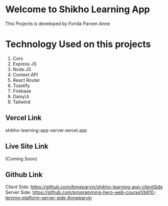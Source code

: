 # Welcome to Shikho Learning App
This Projects is developed by Forida Parven Anne

# Technology Used on this projects
1. Cors
2. Express JS
3. Node.JS
4. Context API
5. React Router
7. Toastify
8. Firebase
9. DaisyUi
9. Tailwind 

## Vercel Link
shikho-learning-app-server.vercel.app

## Live Site Link
(Coming Soon)

## Github Link
Client Side: https://github.com/Anneparvin/shikho-learning-app-clientSide
Server Side: https://github.com/programming-hero-web-course1/b610-lerning-platform-server-side-Anneparvin